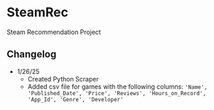 # SteamRec
Steam Recommendation Project


## Changelog
- 1/26/25 
    - Created Python Scraper
    - Added csv file for games with the following columns: `'Name', 'Published_Date', 'Price', 'Reviews', 'Hours_on_Record', 'App_Id', 'Genre', 'Developer'`
